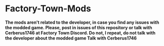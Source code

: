 # Factory-Town-Mods
**The mods aren't related to the developer, in case you find any issues with the modded game. Please, post in issues of this repository or talk with Cerberus1746 at Factory Town Discord. Do not, I repeat, do not talk with the developer about the modded game Talk with Cerberus1746**
